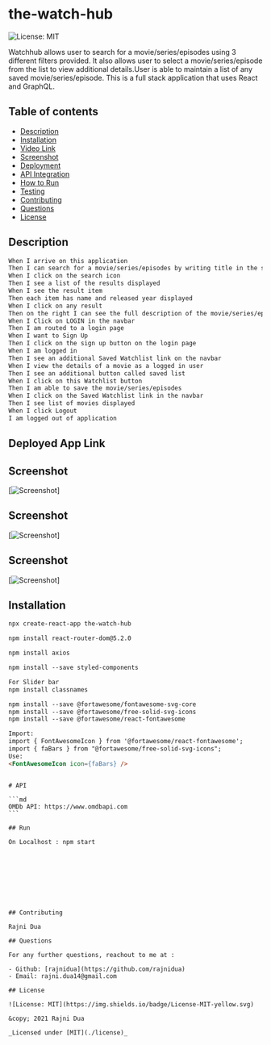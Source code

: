# the-watch-hub

![License: MIT](https://img.shields.io/badge/License-MIT-yellow.svg)

Watchhub allows user to search for a movie/series/episodes using 3 different filters provided. It also allows user to select a movie/series/episode from the list to view additional details.User is able to maintain a list of any saved movie/series/episode.
This is a full stack application that uses React and GraphQL.

## Table of contents

- [Description](#Description)
- [Installation](#Installation)
- [Video Link](#Video)
- [Screenshot](#Screenshot)
- [Deployment](#Deployment)
- [API Integration](#API)
- [How to Run](#Run)
- [Testing](#Testing)
- [Contributing](#Contributing)
- [Questions](#Questions)
- [License](#License)

## Description

```md
When I arrive on this application
Then I can search for a movie/series/episodes by writing title in the search box
When I click on the search icon
Then I see a list of the results displayed
When I see the result item
Then each item has name and released year displayed
When I click on any result
Then on the right I can see the full description of the movie/series/episode
When I Click on LOGIN in the navbar
Then I am routed to a login page
When I want to Sign Up
Then I click on the sign up button on the login page
When I am logged in
Then I see an additional Saved Watchlist link on the navbar
When I view the details of a movie as a logged in user
Then I see an additional button called saved list
When I click on this Watchlist button
Then I am able to save the movie/series/episodes
When I click on the Saved Watchlist link in the navbar
Then I see list of movies displayed
When I click Logout
I am logged out of application
```

## Deployed App Link

## Screenshot

[![Screenshot](./client/src/images/Screenshot1.gif)]

## Screenshot

[![Screenshot](./client/src/images/Screenshot2.gif)]

## Screenshot

[![Screenshot](./client/src/images/Screenshot3.gif)]

## Installation

```md
npx create-react-app the-watch-hub
```

```md
npm install react-router-dom@5.2.0
```

```md
npm install axios
```

```md
npm install --save styled-components
```

```md
For Slider bar
npm install classnames
```

```md
npm install --save @fortawesome/fontawesome-svg-core
npm install --save @fortawesome/free-solid-svg-icons
npm install --save @fortawesome/react-fontawesome

Import:
import { FontAwesomeIcon } from '@fortawesome/react-fontawesome';
import { faBars } from "@fortawesome/free-solid-svg-icons";
Use:
<FontAwesomeIcon icon={faBars} />
```

````

# API

```md
OMDb API: https://www.omdbapi.com
```

## Run

On Localhost : npm start









## Contributing

Rajni Dua

## Questions

For any further questions, reachout to me at :

- Github: [rajnidua](https://github.com/rajnidua)
- Email: rajni.dua14@gmail.com

## License

![License: MIT](https://img.shields.io/badge/License-MIT-yellow.svg)

&copy; 2021 Rajni Dua

_Licensed under [MIT](./license)_
````
